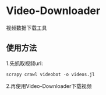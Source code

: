 # Video-Downloader

视频数据下载工具



## 使用方法
1.先抓取视频url:

    scrapy crawl videobot -o videos.jl
    
2.再使用Video-Downloader下载视频

